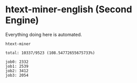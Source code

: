 # htext-miner-english (Second Engine)

Everything doing here is automated.

```
htext-miner

total: 10337/9523 (108.54772655675733%)

job0: 2332
job1: 2539
job2: 3412
job3: 2054
```